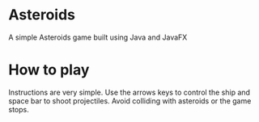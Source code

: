 # Asteroids
A simple Asteroids game built using Java and JavaFX

# How to play
Instructions are very simple. Use the arrows keys to control the ship and space bar to shoot projectiles. Avoid colliding with asteroids or the game stops.
